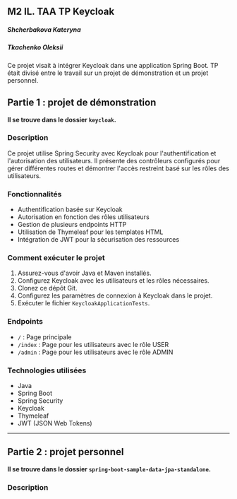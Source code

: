 ## M2 IL. TAA TP Keycloak
##### Shcherbakova Kateryna 
##### Tkachenko Oleksii 

Ce projet visait à intégrer Keycloak dans une application Spring Boot. TP était divisé entre le travail sur un projet de démonstration et un projet personnel.

## Partie 1 : projet de démonstration
**Il se trouve dans le dossier `keycloak`.**
### Description

Ce projet utilise Spring Security avec Keycloak pour l'authentification et l'autorisation des utilisateurs. Il présente des contrôleurs configurés pour gérer différentes routes et démontrer l'accès restreint basé sur les rôles des utilisateurs.

### Fonctionnalités

- Authentification basée sur Keycloak
- Autorisation en fonction des rôles utilisateurs
- Gestion de plusieurs endpoints HTTP
- Utilisation de Thymeleaf pour les templates HTML
- Intégration de JWT pour la sécurisation des ressources

### Comment exécuter le projet

1. Assurez-vous d'avoir Java et Maven installés.
2. Configurez Keycloak avec les utilisateurs et les rôles nécessaires.
3. Clonez ce dépôt Git.
4. Configurez les paramètres de connexion à Keycloak dans le projet.
5. Exécuter le fichier `KeycloakApplicationTests`.

### Endpoints

- `/` : Page principale
- `/index` : Page pour les utilisateurs avec le rôle USER
- `/admin` : Page pour les utilisateurs avec le rôle ADMIN

### Technologies utilisées

- Java
- Spring Boot
- Spring Security
- Keycloak
- Thymeleaf
- JWT (JSON Web Tokens)

---

## Partie 2 : projet personnel
**Il se trouve dans le dossier `spring-boot-sample-data-jpa-standalone`.**
### Description
